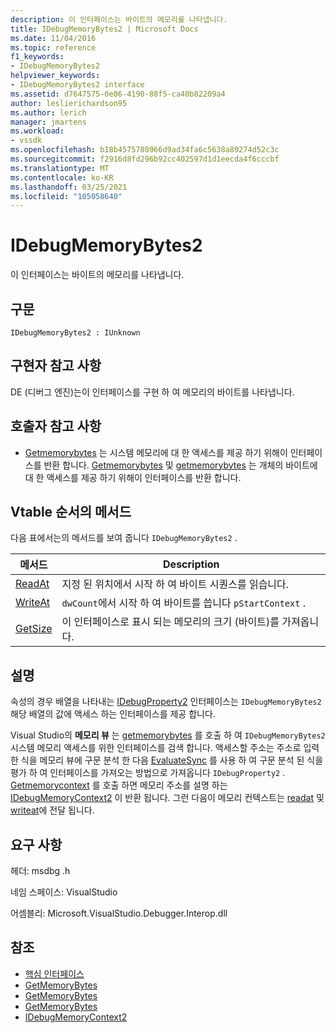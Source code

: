 ```yaml
---
description: 이 인터페이스는 바이트의 메모리를 나타냅니다.
title: IDebugMemoryBytes2 | Microsoft Docs
ms.date: 11/04/2016
ms.topic: reference
f1_keywords:
- IDebugMemoryBytes2
helpviewer_keywords:
- IDebugMemoryBytes2 interface
ms.assetid: d7647575-0e06-4190-88f5-ca40b82209a4
author: leslierichardson95
ms.author: lerich
manager: jmartens
ms.workload:
- vssdk
ms.openlocfilehash: b18b4575780966d9ad34fa6c5638a89274d52c3c
ms.sourcegitcommit: f2916d8fd296b92cc402597d1d1eecda4f6cccbf
ms.translationtype: MT
ms.contentlocale: ko-KR
ms.lasthandoff: 03/25/2021
ms.locfileid: "105058640"
---
```

# <a name="idebugmemorybytes2"></a>IDebugMemoryBytes2
이 인터페이스는 바이트의 메모리를 나타냅니다.

## <a name="syntax"></a>구문

```
IDebugMemoryBytes2 : IUnknown
```

## <a name="notes-for-implementers"></a>구현자 참고 사항
 DE (디버그 엔진)는이 인터페이스를 구현 하 여 메모리의 바이트를 나타냅니다.

## <a name="notes-for-callers"></a>호출자 참고 사항
- [Getmemorybytes](../../../extensibility/debugger/reference/idebugprogram2-getmemorybytes.md) 는 시스템 메모리에 대 한 액세스를 제공 하기 위해이 인터페이스를 반환 합니다. [Getmemorybytes](../../../extensibility/debugger/reference/idebugproperty2-getmemorybytes.md) 및 [getmemorybytes](../../../extensibility/debugger/reference/idebugreference2-getmemorybytes.md) 는 개체의 바이트에 대 한 액세스를 제공 하기 위해이 인터페이스를 반환 합니다.

## <a name="methods-in-vtable-order"></a>Vtable 순서의 메서드
 다음 표에서는의 메서드를 보여 줍니다 `IDebugMemoryBytes2` .

|메서드|Description|
|------------|-----------------|
|[ReadAt](../../../extensibility/debugger/reference/idebugmemorybytes2-readat.md)|지정 된 위치에서 시작 하 여 바이트 시퀀스를 읽습니다.|
|[WriteAt](../../../extensibility/debugger/reference/idebugmemorybytes2-writeat.md)|`dwCount`에서 시작 하 여 바이트를 씁니다 `pStartContext` .|
|[GetSize](../../../extensibility/debugger/reference/idebugmemorybytes2-getsize.md)|이 인터페이스로 표시 되는 메모리의 크기 (바이트)를 가져옵니다.|

## <a name="remarks"></a>설명
 속성의 경우 배열을 나타내는 [IDebugProperty2](../../../extensibility/debugger/reference/idebugproperty2.md) 인터페이스는 `IDebugMemoryBytes2` 해당 배열의 값에 액세스 하는 인터페이스를 제공 합니다.

 Visual Studio의 **메모리 뷰** 는 [getmemorybytes](../../../extensibility/debugger/reference/idebugprogram2-getmemorybytes.md) 를 호출 하 여 `IDebugMemoryBytes2` 시스템 메모리 액세스를 위한 인터페이스를 검색 합니다. 액세스할 주소는 주소로 입력 한 식을 메모리 뷰에 구문 분석 한 다음 [EvaluateSync](../../../extensibility/debugger/reference/idebugexpression2-evaluatesync.md) 를 사용 하 여 구문 분석 된 식을 평가 하 여 인터페이스를 가져오는 방법으로 가져옵니다 `IDebugProperty2` . [Getmemorycontext](../../../extensibility/debugger/reference/idebugproperty2-getmemorycontext.md) 를 호출 하면 메모리 주소를 설명 하는 [IDebugMemoryContext2](../../../extensibility/debugger/reference/idebugmemorycontext2.md) 이 반환 됩니다. 그런 다음이 메모리 컨텍스트는 [readat](../../../extensibility/debugger/reference/idebugmemorybytes2-readat.md) 및 [writeat](../../../extensibility/debugger/reference/idebugmemorybytes2-writeat.md)에 전달 됩니다.

## <a name="requirements"></a>요구 사항
 헤더: msdbg .h

 네임 스페이스: VisualStudio

 어셈블리: Microsoft.VisualStudio.Debugger.Interop.dll

## <a name="see-also"></a>참조
- [핵심 인터페이스](../../../extensibility/debugger/reference/core-interfaces.md)
- [GetMemoryBytes](../../../extensibility/debugger/reference/idebugprogram2-getmemorybytes.md)
- [GetMemoryBytes](../../../extensibility/debugger/reference/idebugproperty2-getmemorybytes.md)
- [GetMemoryBytes](../../../extensibility/debugger/reference/idebugreference2-getmemorybytes.md)
- [IDebugMemoryContext2](../../../extensibility/debugger/reference/idebugmemorycontext2.md)
